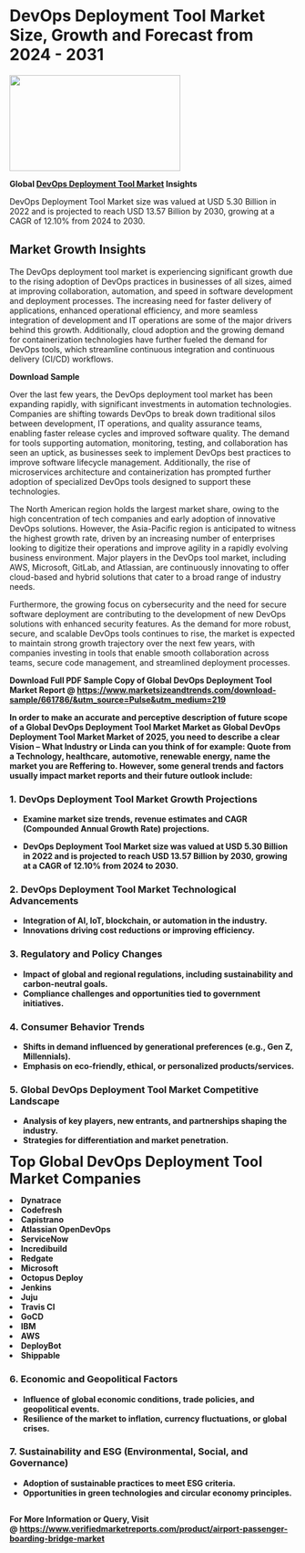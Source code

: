 <H1>DevOps Deployment Tool Market Size, Growth and Forecast from 2024 - 2031</H1><img class="aligncenter size-medium wp-image-584254" src="https://thirdeyenews.in/wp-content/uploads/2024/09/Global-Market-Research-300x168.jpeg" alt="" width="300" height="168" /><p><strong>Global&nbsp;<a href="https://www.marketsizeandtrends.com/download-sample/661786/&amp;utm_source=Pulse&amp;utm_medium=219">DevOps Deployment Tool Market</a> Insights</strong></p><p>DevOps Deployment Tool Market size was valued at USD 5.30 Billion in 2022 and is projected to reach USD 13.57 Billion by 2030, growing at a CAGR of 12.10% from 2024 to 2030.</p><p><h2>Market Growth Insights</h2> <p>The DevOps deployment tool market is experiencing significant growth due to the rising adoption of DevOps practices in businesses of all sizes, aimed at improving collaboration, automation, and speed in software development and deployment processes. The increasing need for faster delivery of applications, enhanced operational efficiency, and more seamless integration of development and IT operations are some of the major drivers behind this growth. Additionally, cloud adoption and the growing demand for containerization technologies have further fueled the demand for DevOps tools, which streamline continuous integration and continuous delivery (CI/CD) workflows.</p> <p><strong>Download Sample</strong></p> <p>Over the last few years, the DevOps deployment tool market has been expanding rapidly, with significant investments in automation technologies. Companies are shifting towards DevOps to break down traditional silos between development, IT operations, and quality assurance teams, enabling faster release cycles and improved software quality. The demand for tools supporting automation, monitoring, testing, and collaboration has seen an uptick, as businesses seek to implement DevOps best practices to improve software lifecycle management. Additionally, the rise of microservices architecture and containerization has prompted further adoption of specialized DevOps tools designed to support these technologies.</p> <p>The North American region holds the largest market share, owing to the high concentration of tech companies and early adoption of innovative DevOps solutions. However, the Asia-Pacific region is anticipated to witness the highest growth rate, driven by an increasing number of enterprises looking to digitize their operations and improve agility in a rapidly evolving business environment. Major players in the DevOps tool market, including AWS, Microsoft, GitLab, and Atlassian, are continuously innovating to offer cloud-based and hybrid solutions that cater to a broad range of industry needs.</p> <p>Furthermore, the growing focus on cybersecurity and the need for secure software deployment are contributing to the development of new DevOps solutions with enhanced security features. As the demand for more robust, secure, and scalable DevOps tools continues to rise, the market is expected to maintain strong growth trajectory over the next few years, with companies investing in tools that enable smooth collaboration across teams, secure code management, and streamlined deployment processes.</p> <p><strong></p><p><span class=""><strong>Download Full PDF Sample Copy of Global DevOps Deployment Tool Market Report</strong> @ <a href="https://www.marketsizeandtrends.com/download-sample/661786/&amp;utm_source=Pulse&amp;utm_medium=219" target="_blank">https://www.marketsizeandtrends.com/download-sample/661786/&amp;utm_source=Pulse&amp;utm_medium=219</a></span></p><p>In order to make an accurate and perceptive description of future scope of a Global&nbsp;DevOps Deployment Tool Market Market as Global&nbsp;DevOps Deployment Tool Market Market of 2025, you need to describe a clear Vision &ndash; What Industry or Linda can you think of for example: Quote from a Technology, healthcare, automotive, renewable energy, name the market you are Reffering to. However, some general trends and factors usually impact market reports and their future outlook include:</p><h3>1.&nbsp;<strong>DevOps Deployment Tool Market Growth Projections</strong></h3><ul><li>Examine market size trends, revenue estimates and CAGR (Compounded Annual Growth Rate) projections.</li><li><p>DevOps Deployment Tool Market size was valued at USD 5.30 Billion in 2022 and is projected to reach USD 13.57 Billion by 2030, growing at a CAGR of 12.10% from 2024 to 2030.</p></li></ul><h3>2.&nbsp;<strong>DevOps Deployment Tool Market Technological Advancements</strong></h3><ul><li>Integration of AI, IoT, blockchain, or automation in the industry.</li><li>Innovations driving cost reductions or improving efficiency.</li></ul><h3>3.&nbsp;<strong>Regulatory and Policy Changes</strong></h3><ul><li>Impact of global and regional regulations, including sustainability and carbon-neutral goals.</li><li>Compliance challenges and opportunities tied to government initiatives.</li></ul><h3>4.&nbsp;<strong>Consumer Behavior Trends</strong></h3><ul><li>Shifts in demand influenced by generational preferences (e.g., Gen Z, Millennials).</li><li>Emphasis on eco-friendly, ethical, or personalized products/services.</li></ul><h3>5.&nbsp;<strong>Global DevOps Deployment Tool Market Competitive Landscape</strong></h3><ul><li>Analysis of key players, new entrants, and partnerships shaping the industry.</li><li>Strategies for differentiation and market penetration.</li></ul><p data-pm-slice="1 1 []"><span style="color: inherit; font-family: inherit; font-size: 25px;">Top Global DevOps Deployment Tool Market Companies</span></p><div class="" data-test-id=""><p><li>Dynatrace</li><li> Codefresh</li><li> Capistrano</li><li> Atlassian OpenDevOps</li><li> ServiceNow</li><li> Incredibuild</li><li> Redgate</li><li> Microsoft</li><li> Octopus Deploy</li><li> Jenkins</li><li> Juju</li><li> Travis CI</li><li> GoCD</li><li> IBM</li><li> AWS</li><li> DeployBot</li><li> Shippable</li></p></div><h3>6.&nbsp;<strong>Economic and Geopolitical Factors</strong></h3><ul><li>Influence of global economic conditions, trade policies, and geopolitical events.</li><li>Resilience of the market to inflation, currency fluctuations, or global crises.</li></ul><h3>7.&nbsp;<strong>Sustainability and ESG (Environmental, Social, and Governance)</strong></h3><ul><li>Adoption of sustainable practices to meet ESG criteria.</li><li>Opportunities in green technologies and circular economy principles.</li></ul><h2><strong style="font-size: 14px;">For More Information or Query, Visit @&nbsp;</strong><a style="background-color: #ffffff; font-size: 14px;" href="https://www.marketsizeandtrends.com/report/devops-deployment-tool-market/" target="_blank">https://www.verifiedmarketreports.com/product/airport-passenger-boarding-bridge-market</a></h2>

